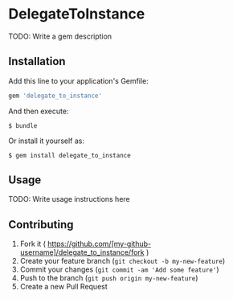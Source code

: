 # DelegateToInstance

TODO: Write a gem description

## Installation

Add this line to your application's Gemfile:

```ruby
gem 'delegate_to_instance'
```

And then execute:

    $ bundle

Or install it yourself as:

    $ gem install delegate_to_instance

## Usage

TODO: Write usage instructions here

## Contributing

1. Fork it ( https://github.com/[my-github-username]/delegate_to_instance/fork )
2. Create your feature branch (`git checkout -b my-new-feature`)
3. Commit your changes (`git commit -am 'Add some feature'`)
4. Push to the branch (`git push origin my-new-feature`)
5. Create a new Pull Request
